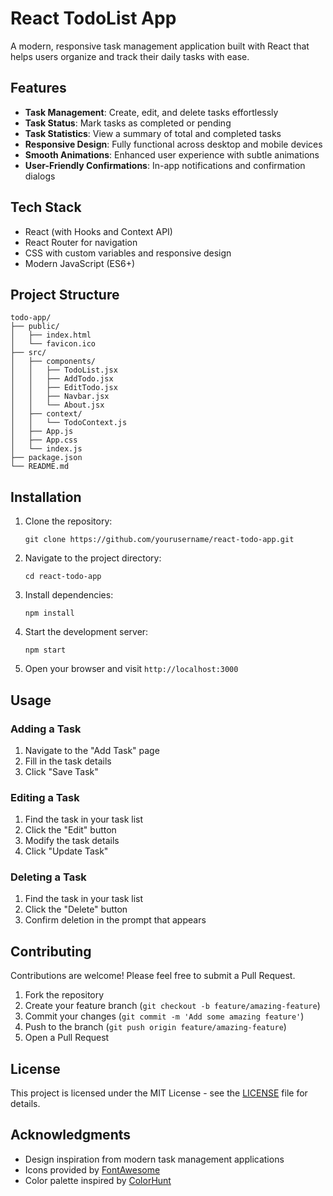 # React TodoList App

A modern, responsive task management application built with React that helps users organize and track their daily tasks with ease.


## Features

- **Task Management**: Create, edit, and delete tasks effortlessly
- **Task Status**: Mark tasks as completed or pending
- **Task Statistics**: View a summary of total and completed tasks
- **Responsive Design**: Fully functional across desktop and mobile devices
- **Smooth Animations**: Enhanced user experience with subtle animations
- **User-Friendly Confirmations**: In-app notifications and confirmation dialogs

## Tech Stack

- React (with Hooks and Context API)
- React Router for navigation
- CSS with custom variables and responsive design
- Modern JavaScript (ES6+)

## Project Structure

```
todo-app/
├── public/
│   ├── index.html
│   └── favicon.ico
├── src/
│   ├── components/
│   │   ├── TodoList.jsx
│   │   ├── AddTodo.jsx
│   │   ├── EditTodo.jsx
│   │   ├── Navbar.jsx
│   │   └── About.jsx
│   ├── context/
│   │   └── TodoContext.js
│   ├── App.js
│   ├── App.css
│   └── index.js
├── package.json
└── README.md
```

## Installation

1. Clone the repository:
   ```
   git clone https://github.com/yourusername/react-todo-app.git
   ```

2. Navigate to the project directory:
   ```
   cd react-todo-app
   ```

3. Install dependencies:
   ```
   npm install
   ```

4. Start the development server:
   ```
   npm start
   ```

5. Open your browser and visit `http://localhost:3000`

## Usage

### Adding a Task
1. Navigate to the "Add Task" page
2. Fill in the task details
3. Click "Save Task"

### Editing a Task
1. Find the task in your task list
2. Click the "Edit" button
3. Modify the task details
4. Click "Update Task"

### Deleting a Task
1. Find the task in your task list
2. Click the "Delete" button
3. Confirm deletion in the prompt that appears

## Contributing

Contributions are welcome! Please feel free to submit a Pull Request.

1. Fork the repository
2. Create your feature branch (`git checkout -b feature/amazing-feature`)
3. Commit your changes (`git commit -m 'Add some amazing feature'`)
4. Push to the branch (`git push origin feature/amazing-feature`)
5. Open a Pull Request

## License

This project is licensed under the MIT License - see the [LICENSE](LICENSE) file for details.

## Acknowledgments

- Design inspiration from modern task management applications
- Icons provided by [FontAwesome](https://fontawesome.com/)
- Color palette inspired by [ColorHunt](https://colorhunt.co/)